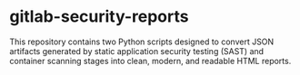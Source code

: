 # gitlab-security-reports
This repository contains two Python scripts designed to convert JSON artifacts generated by static application security testing (SAST) and container scanning stages into clean, modern, and readable HTML reports.
